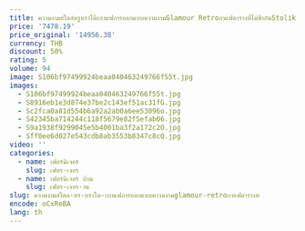 ```yaml
---
title: ความงามสไตล์หรูหราโต๊ะกาแฟการออกแบบความงามGlamour Retroกาแฟตารางที่ไม่ซ้ํากันStolik Kawowyเฟอร์นิเจอร์ห้องนั่งเล่น
price: '7478.19'
price_original: '14956.38'
currency: THB
discount: 50%
rating: 5
volume: 94
image: S106bf97499924beaa040463249766f55t.jpg
images:
  - S106bf97499924beaa040463249766f55t.jpg
  - S8916eb1e3d874e37be2c143ef51ac31fG.jpg
  - Sc2fca0a81d554b6a92a2ab0a6ee53096o.jpg
  - S42345ba714244c118f5679e82f5efab06.jpg
  - S9a1938f9299045e5b4001ba3f2a172c2O.jpg
  - Sff0ee6d027e543cdb8ab3553b8347c8cQ.jpg
video: ''
categories:
  - name: เฟอร์นิเจอร์
    slug: เฟอร-เจอร
  - name: เฟอร์นิเจอร์ บ้าน
    slug: เฟอร-เจอร-าน
slug: ความงามสไตล-หร-หราโต-ะกาแฟการออกแบบความงามglamour-retroกาแฟตารางท
encode: oCxReBA
lang: th
---
```

  